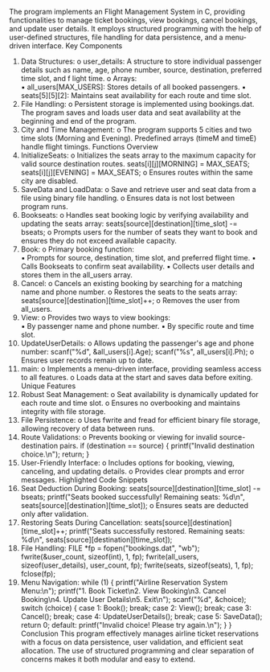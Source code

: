 The program implements an Flight Management System in C, providing functionalities 
to manage ticket bookings, view bookings, cancel bookings, and update user details. It 
employs structured programming with the help of user-defined structures, file handling 
for data persistence, and a menu-driven interface. 
Key Components 
1. Data Structures: 
o user_details: A structure to store individual passenger details such as 
name, age, phone number, source, destination, preferred time slot, and 
f
 light time. 
o Arrays:  
▪ all_users[MAX_USERS]: Stores details of all booked passengers. 
▪ seats[5][5][2]: Maintains seat availability for each route and time 
slot. 
2. File Handling: 
o Persistent storage is implemented using bookings.dat. The program saves 
and loads user data and seat availability at the beginning and end of the 
program. 
3. City and Time Management: 
o The program supports 5 cities and two time slots (Morning and Evening). 
Predefined arrays (timeM and timeE) handle flight timings. 
Functions Overview 
1. InitializeSeats: 
o Initializes the seats array to the maximum capacity for valid source
destination routes. 
seats[i][j][MORNING] = MAX_SEATS; 
seats[i][j][EVENING] = MAX_SEATS; 
o Ensures routes within the same city are disabled. 
2. SaveData and LoadData: 
o Save and retrieve user and seat data from a file using binary file handling. 
o Ensures data is not lost between program runs. 
3. Bookseats: 
o Handles seat booking logic by verifying availability and updating the seats 
array: 
seats[source][destination][time_slot] -= bseats; 
o Prompts users for the number of seats they want to book and ensures 
they do not exceed available capacity. 
4. Book: 
o Primary booking function:  
▪ Prompts for source, destination, time slot, and preferred flight 
time. 
▪ Calls Bookseats to confirm seat availability. 
▪ Collects user details and stores them in the all_users array. 
5. Cancel: 
o Cancels an existing booking by searching for a matching name and phone 
number. 
o Restores the seats to the seats array: 
seats[source][destination][time_slot]++; 
o Removes the user from all_users. 
6. View: 
o Provides two ways to view bookings:  
▪ By passenger name and phone number. 
▪ By specific route and time slot. 
7. UpdateUserDetails: 
o Allows updating the passenger's age and phone number: 
scanf("%d", &all_users[i].Age); 
scanf("%s", all_users[i].Ph); 
o Ensures user records remain up to date. 
8. main: 
o Implements a menu-driven interface, providing seamless access to all 
features. 
o Loads data at the start and saves data before exiting. 
Unique Features 
1. Robust Seat Management: 
o Seat availability is dynamically updated for each route and time slot. 
o Ensures no overbooking and maintains integrity with file storage. 
2. File Persistence: 
o Uses fwrite and fread for efficient binary file storage, allowing recovery of 
data between runs. 
3. Route Validations: 
o Prevents booking or viewing for invalid source-destination pairs. 
if (destination == source) { 
printf("Invalid destination choice.\n"); 
return; 
} 
4. User-Friendly Interface: 
o Includes options for booking, viewing, canceling, and updating details. 
o Provides clear prompts and error messages. 
Highlighted Code Snippets 
1. Seat Deduction During Booking: 
seats[source][destination][time_slot] -= bseats; 
printf("Seats booked successfully! Remaining seats: %d\n", 
seats[source][destination][time_slot]); 
o Ensures seats are deducted only after validation. 
2. Restoring Seats During Cancellation: 
seats[source][destination][time_slot]++; 
printf("Seats successfully restored. Remaining seats: %d\n", 
seats[source][destination][time_slot]); 
3. File Handling: 
FILE *fp = fopen("bookings.dat", "wb"); 
fwrite(&user_count, sizeof(int), 1, fp); 
fwrite(all_users, sizeof(user_details), user_count, fp); 
fwrite(seats, sizeof(seats), 1, fp); 
fclose(fp); 
4. Menu Navigation: 
while (1) { 
printf("Airline Reservation System Menu:\n"); 
printf("1. Book Ticket\n2. View Booking\n3. Cancel Booking\n4. Update User 
Details\n5. Exit\n"); 
scanf("%d", &choice); 
switch (choice) { 
case 1: Book(); break; 
case 2: View(); break; 
case 3: Cancel(); break; 
case 4: UpdateUserDetails(); break; 
case 5: SaveData(); return 0; 
default: printf("Invalid choice! Please try again.\n"); 
} 
} 
Conclusion 
This program effectively manages airline ticket reservations with a focus on data 
persistence, user validation, and efficient seat allocation. The use of structured 
programming and clear separation of concerns makes it both modular and easy to 
extend.

